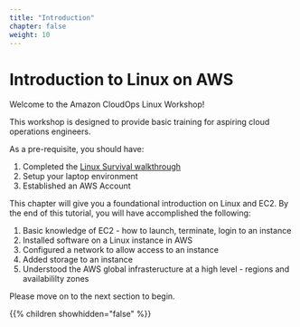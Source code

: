 ```yaml
---
title: "Introduction"
chapter: false
weight: 10
---
```


# Introduction to Linux on AWS

Welcome to the Amazon CloudOps Linux Workshop!

This workshop is designed to provide basic training for aspiring cloud operations engineers.

As a pre-requisite, you should have:

1. Completed the [Linux Survival walkthrough](https://linuxsurvival.com/linux-tutorial-introduction/)
2. Setup your laptop environment
3. Established an AWS Account

This chapter will give you a foundational introduction on Linux and EC2. By the end of this tutorial, you will have accomplished the following:

1. Basic knowledge of EC2 - how to launch, terminate, login to an instance
2. Installed software on a Linux instance in AWS
3. Configured a network to allow access to an instance   
4. Added storage to an instance
5. Understood the AWS global infrasteructure at a high level - regions and availabililty zones



Please move on to the next section to begin.

{{% children showhidden="false" %}}
